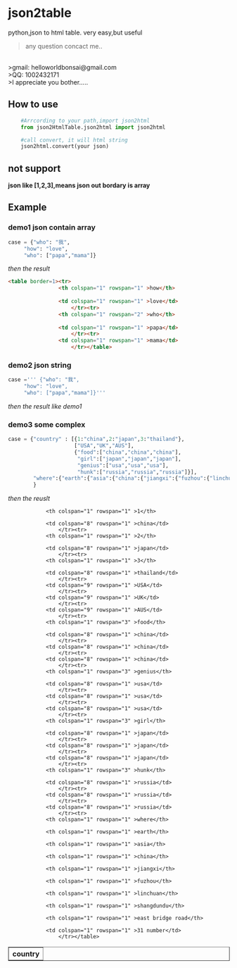 # json2table
python,json to html table.
very easy,but useful 
>any question concact me..
<br>
>gmail: helloworldbonsai@gmail.com
<br>
>QQ: 1002432171
<br>
>I appreciate you bother.....

## How to use
```python
    #Arrcording to your path,import json2html 
    from json2HtmlTable.json2html import json2html 

    #call convert, it will html string
    json2html.convert(your json)  
```

## not support
**json like [1,2,3],means json out bordary is array**

## Example
### demo1 json contain  array
```python
case = {"who": "我",
     "how": "love",
     "who": ["papa","mama"]}
```
*then the result*
```html
<table border=1><tr>
                <th colspan="1" rowspan="1" >how</th>
                    
                <td colspan="1" rowspan="1" >love</td>
                    </tr><tr>
                <th colspan="1" rowspan="2" >who</th>
                    
                <td colspan="1" rowspan="1" >papa</td>
                    </tr><tr>
                <td colspan="1" rowspan="1" >mama</td>
                    </tr></table>
```

### demo2 json string
```python
case =''' {"who": "我",
     "how": "love",
     "who": ["papa","mama"]}'''
```
*then the result like demo1*

### demo3 some complex

```python
case = {"country" : [{1:"china",2:"japan",3:"thailand"},
                     ["USA","UK","AUS"],
                     {"food":["china","china","china"],
                      "girl":["japan","japan","japan"],
                      "genius":["usa","usa","usa"],
                      "hunk":["russia","russia","russia"]}],        
        "where":{"earth":{"asia":{"china":{"jiangxi":{"fuzhou":{"linchuan":{"shangdundu":{"east bridge road":"31 number"}}}}}}}},
        }
```
*then the reuslt*
<table border=1><tr>
                <th colspan="1" rowspan="18" >country</th>
                    
                <th colspan="1" rowspan="1" >1</th>
                    
                <td colspan="8" rowspan="1" >china</td>
                    </tr><tr>
                <th colspan="1" rowspan="1" >2</th>
                    
                <td colspan="8" rowspan="1" >japan</td>
                    </tr><tr>
                <th colspan="1" rowspan="1" >3</th>
                    
                <td colspan="8" rowspan="1" >thailand</td>
                    </tr><tr>
                <td colspan="9" rowspan="1" >USA</td>
                    </tr><tr>
                <td colspan="9" rowspan="1" >UK</td>
                    </tr><tr>
                <td colspan="9" rowspan="1" >AUS</td>
                    </tr><tr>
                <th colspan="1" rowspan="3" >food</th>
                    
                <td colspan="8" rowspan="1" >china</td>
                    </tr><tr>
                <td colspan="8" rowspan="1" >china</td>
                    </tr><tr>
                <td colspan="8" rowspan="1" >china</td>
                    </tr><tr>
                <th colspan="1" rowspan="3" >genius</th>
                    
                <td colspan="8" rowspan="1" >usa</td>
                    </tr><tr>
                <td colspan="8" rowspan="1" >usa</td>
                    </tr><tr>
                <td colspan="8" rowspan="1" >usa</td>
                    </tr><tr>
                <th colspan="1" rowspan="3" >girl</th>
                    
                <td colspan="8" rowspan="1" >japan</td>
                    </tr><tr>
                <td colspan="8" rowspan="1" >japan</td>
                    </tr><tr>
                <td colspan="8" rowspan="1" >japan</td>
                    </tr><tr>
                <th colspan="1" rowspan="3" >hunk</th>
                    
                <td colspan="8" rowspan="1" >russia</td>
                    </tr><tr>
                <td colspan="8" rowspan="1" >russia</td>
                    </tr><tr>
                <td colspan="8" rowspan="1" >russia</td>
                    </tr><tr>
                <th colspan="1" rowspan="1" >where</th>
                    
                <th colspan="1" rowspan="1" >earth</th>
                    
                <th colspan="1" rowspan="1" >asia</th>
                    
                <th colspan="1" rowspan="1" >china</th>
                    
                <th colspan="1" rowspan="1" >jiangxi</th>
                    
                <th colspan="1" rowspan="1" >fuzhou</th>
                    
                <th colspan="1" rowspan="1" >linchuan</th>
                    
                <th colspan="1" rowspan="1" >shangdundu</th>
                    
                <th colspan="1" rowspan="1" >east bridge road</th>
                    
                <td colspan="1" rowspan="1" >31 number</td>
                    </tr></table>






